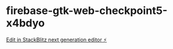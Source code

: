 # firebase-gtk-web-checkpoint5-x4bdyo

[Edit in StackBlitz next generation editor ⚡️](https://stackblitz.com/~/github.com/martinacapob/firebase-gtk-web-checkpoint5-x4bdyo)